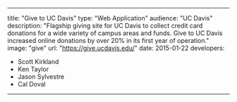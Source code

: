 ---

title: "Give to UC Davis"
type: "Web Application"
audience: "UC Davis"
description: "Flagship giving site for UC Davis to collect credit card donations for a wide variety of campus areas and funds. Give to UC Davis increased online donations by over 20% in its first year of operation."
image: "give"
url: "https://give.ucdavis.edu/"
date: 2015-01-22
developers:

- Scott Kirkland
- Ken Taylor
- Jason Sylvestre
- Cal Doval

---